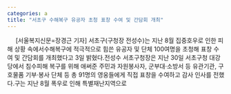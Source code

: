 ```yaml
---
categories: a
title: "서초구 수해복구 유공자 초청 표창 수여 및 간담회 개최"
---
```

&nbsp;&nbsp;&nbsp;&nbsp; [서울복지신문=장경근 기자] 서초구(구청장 전성수)는 지난 8월 집중호우로 인한 피해 상황 속에서수해복구에 적극적으로 힘쓴 유공자 및 단체 100여명을 초청해 표창 수여 및 간담회를 개최했다고 3일 밝혔다.전성수 서초구청장은 지난 30일 서초구청 대강당에서 침수피해 복구를 위해 애써준 주민과 자원봉사자, 군부대&#8231;소방서 등 유관기관, 구호물품 기부&#8231;봉사 단체 등 총 91명의 영웅들에게 직접 표창을 수여하고 감사 인사를 전했다.구는 지난 8월 폭우로 인해 특별재난지역으로